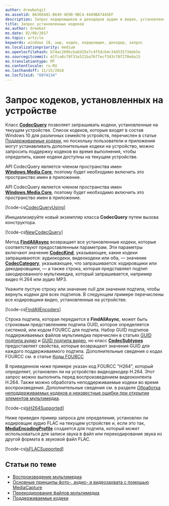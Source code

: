 ```yaml
---
author: drewbatgit
ms.assetid: 0A360481-B649-4E90-9BC4-4449BA7445EF
description: Запрос кодировщиков и декодеров аудио и видео, установленных на устройстве.
title: Запрос установленных кодеков
ms.author: drewbat
ms.date: 02/08/2017
ms.topic: article
keywords: windows 10, uwp, кодек, кодировщик, декодер, запрос
ms.localizationpriority: medium
ms.openlocfilehash: b74ac269bcba6d15e7c4f5dcb4c34d53573deb5e
ms.sourcegitcommit: e2fca6c79f31e521ba76f7ecf343cf8f278e6a15
ms.translationtype: MT
ms.contentlocale: ru-RU
ms.lasthandoff: 11/15/2018
ms.locfileid: "6974134"
---
```

# <a name="query-for-codecs-installed-on-a-device"></a>Запрос кодеков, установленных на устройстве
Класс **[CodecQuery](https://docs.microsoft.com/uwp/api/windows.media.core.codecquery)** позволяет запрашивать кодеки, установленные на текущем устройстве. Список кодеков, которые входят в состав Windows 10 для различных семейств устройств, перечислен в статье [Поддерживаемые кодеки](supported-codecs.md), но поскольку пользователи и приложения могут устанавливать дополнительные кодеки на устройство, можно запросить поддержку кодеков во время выполнения, чтобы определить, какие кодеки доступны на текущем устройстве.

API CodecQuery является членом пространства имен **[Windows.Media.Core](https://docs.microsoft.com/uwp/api/windows.media.core)**, поэтому будет необходимо включить это пространство имен в приложение.

API CodecQuery является членом пространства имен **[Windows.Media.Core](https://docs.microsoft.com/uwp/api/windows.media.core)**, поэтому будет необходимо включить это пространство имен в приложение.

[!code-cs[CodecQueryUsing](./code/TranscodeWin10/cs/MainPage.xaml.cs#SnippetCodecQueryUsing)]

Инициализируйте новый экземпляр класса **CodecQuery** путем вызова конструктора.

[!code-cs[NewCodecQuery](./code/TranscodeWin10/cs/MainPage.xaml.cs#SnippetNewCodecQuery)]

Метод **[FindAllAsync](https://docs.microsoft.com/uwp/api/windows.media.core.codecquery.findallasync)** возвращает все установленные кодеки, которые соответствуют предоставленным параметрам. Эти параметры включают значение **[CodecKind](https://docs.microsoft.com/uwp/api/windows.media.core.codeckind)**, указывающее, какие кодеки запрашиваются: аудиокодеки, видеокодеки или оба, — значение **[CodecCategory](https://docs.microsoft.com/uwp/api/windows.media.core.codeccategory)**, указывающее, что запрашивается: кодировщики или декодировщики, — а также строка, которая представляет подтип закодированного мультимедиа, который запрашивается, например видео H.264 или аудио MP3.

Укажите пустую строку или значение null для значения подтипа, чтобы вернуть кодеки для всех подтипов. В следующем примере перечислены все кодировщики видео, установленные на устройстве.

[!code-cs[FindAllEncoders](./code/TranscodeWin10/cs/MainPage.xaml.cs#SnippetFindAllEncoders)]

Строка подтипа, которая передается в **FindAllAsync**, может быть строковым представлением подтипа GUID, которое определяется системой, или кодом FOURCC для подтипа. Набор GUID подтипов поддерживаемых файлов мультимедиа перечислен в статьях [GUID подтипа аудио](https://msdn.microsoft.com/library/windows/desktop/aa372553(v=vs.85).aspx) и [GUID подтипа видео](https://msdn.microsoft.com/library/windows/desktop/aa370819(v=vs.85).aspx), но класс **[CodecSubtypes](https://docs.microsoft.com/uwp/api/windows.media.core.codecsubtypes)** предоставляет свойства, которые возвращают значения GUID для каждого поддерживаемого подтипа. Дополнительные сведения о кодах FOURCC см. в статье [Коды FOURCC](https://msdn.microsoft.com/library/windows/desktop/dd375802(v=vs.85).aspx) 

В приведенном ниже примере указан код FOURCC "H264", который определяет, установлен ли на устройство видеодекодер H.264. Этот запрос можно выполнить перед воспроизведением видеоконтента H.264. Также можно обработать неподдерживаемые кодеки во время воспроизведения. Дополнительные сведения см. в разделе [Обработка неподдерживаемых кодеков и неизвестные ошибки при открытии элементов мультимедиа](https://docs.microsoft.com/windows/uwp/audio-video-camera/media-playback-with-mediasource#handle-unsupported-codecs-and-unknown-errors-when-opening-media-items).

[!code-cs[IsH264Supported](./code/TranscodeWin10/cs/MainPage.xaml.cs#SnippetIsH264Supported)]

Ниже приведен пример запроса для определения, установлен ли кодировщик аудио FLAC на текущем устройстве и, если это так, **[MediaEncodingProfile](https://docs.microsoft.com/uwp/api/Windows.Media.MediaProperties.MediaEncodingProfile)** создается для подтипа, который может использоваться для записи звука в файл или перекодирования звука из другой формата в звуковой файл FLAC.

[!code-cs[IsFLACSupported](./code/TranscodeWin10/cs/MainPage.xaml.cs#SnippetIsFLACSupported)]

## <a name="related-topics"></a>Статьи по теме

* [Воспроизведение мультимедиа](media-playback.md)
* [Основные принципы фото-, аудио- и видеозахвата с помощью MediaCapture](basic-photo-video-and-audio-capture-with-MediaCapture.md)
* [Перекодирование файлов мультимедиа](transcode-media-files.md)
* [Поддерживаемые кодеки](supported-codecs.md)
 

 




